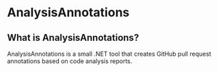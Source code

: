# AnalysisAnnotations

## What is AnalysisAnnotations?

AnalysisAnnotations is a small .NET tool that creates GitHub pull request annotations based on code analysis reports.
